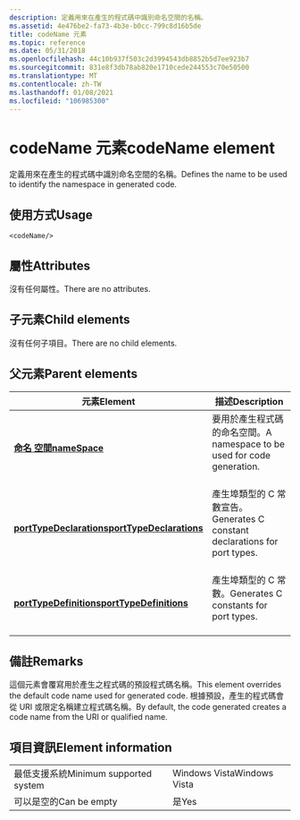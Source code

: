 ```yaml
---
description: 定義用來在產生的程式碼中識別命名空間的名稱。
ms.assetid: 4e476be2-fa73-4b3e-b0cc-799c8d16b5de
title: codeName 元素
ms.topic: reference
ms.date: 05/31/2018
ms.openlocfilehash: 44c10b937f503c2d3994543db8852b5d7ee923b7
ms.sourcegitcommit: 831e8f3db78ab820e1710cede244553c70e50500
ms.translationtype: MT
ms.contentlocale: zh-TW
ms.lasthandoff: 01/08/2021
ms.locfileid: "106985300"
---
```

# <a name="codename-element"></a><span data-ttu-id="f7145-103">codeName 元素</span><span class="sxs-lookup"><span data-stu-id="f7145-103">codeName element</span></span>

<span data-ttu-id="f7145-104">定義用來在產生的程式碼中識別命名空間的名稱。</span><span class="sxs-lookup"><span data-stu-id="f7145-104">Defines the name to be used to identify the namespace in generated code.</span></span>

## <a name="usage"></a><span data-ttu-id="f7145-105">使用方式</span><span class="sxs-lookup"><span data-stu-id="f7145-105">Usage</span></span>

``` syntax
<codeName/>
```

## <a name="attributes"></a><span data-ttu-id="f7145-106">屬性</span><span class="sxs-lookup"><span data-stu-id="f7145-106">Attributes</span></span>

<span data-ttu-id="f7145-107">沒有任何屬性。</span><span class="sxs-lookup"><span data-stu-id="f7145-107">There are no attributes.</span></span>

## <a name="child-elements"></a><span data-ttu-id="f7145-108">子元素</span><span class="sxs-lookup"><span data-stu-id="f7145-108">Child elements</span></span>

<span data-ttu-id="f7145-109">沒有任何子項目。</span><span class="sxs-lookup"><span data-stu-id="f7145-109">There are no child elements.</span></span>

## <a name="parent-elements"></a><span data-ttu-id="f7145-110">父元素</span><span class="sxs-lookup"><span data-stu-id="f7145-110">Parent elements</span></span>



| <span data-ttu-id="f7145-111">元素</span><span class="sxs-lookup"><span data-stu-id="f7145-111">Element</span></span>                                                         | <span data-ttu-id="f7145-112">描述</span><span class="sxs-lookup"><span data-stu-id="f7145-112">Description</span></span>                                                              |
|-----------------------------------------------------------------|--------------------------------------------------------------------------|
| [<span data-ttu-id="f7145-113">**命名 空間**</span><span class="sxs-lookup"><span data-stu-id="f7145-113">**nameSpace**</span></span>](namespace.md)<br/>                       | <span data-ttu-id="f7145-114">要用於產生程式碼的命名空間。</span><span class="sxs-lookup"><span data-stu-id="f7145-114">A namespace to be used for code generation.</span></span><br/> <br/>       |
| [<span data-ttu-id="f7145-115">**portTypeDeclarations**</span><span class="sxs-lookup"><span data-stu-id="f7145-115">**portTypeDeclarations**</span></span>](porttypedeclarations.md)<br/> | <span data-ttu-id="f7145-116">產生埠類型的 C 常數宣告。</span><span class="sxs-lookup"><span data-stu-id="f7145-116">Generates C constant declarations for port types.</span></span><br/> <br/> |
| [<span data-ttu-id="f7145-117">**portTypeDefinitions**</span><span class="sxs-lookup"><span data-stu-id="f7145-117">**portTypeDefinitions**</span></span>](porttypedefinitions.md)<br/>   | <span data-ttu-id="f7145-118">產生埠類型的 C 常數。</span><span class="sxs-lookup"><span data-stu-id="f7145-118">Generates C constants for port types.</span></span><br/> <br/>             |



## <a name="remarks"></a><span data-ttu-id="f7145-119">備註</span><span class="sxs-lookup"><span data-stu-id="f7145-119">Remarks</span></span>

<span data-ttu-id="f7145-120">這個元素會覆寫用於產生之程式碼的預設程式碼名稱。</span><span class="sxs-lookup"><span data-stu-id="f7145-120">This element overrides the default code name used for generated code.</span></span> <span data-ttu-id="f7145-121">根據預設，產生的程式碼會從 URI 或限定名稱建立程式碼名稱。</span><span class="sxs-lookup"><span data-stu-id="f7145-121">By default, the code generated creates a code name from the URI or qualified name.</span></span>

## <a name="element-information"></a><span data-ttu-id="f7145-122">項目資訊</span><span class="sxs-lookup"><span data-stu-id="f7145-122">Element information</span></span>



|                                     |               |
|-------------------------------------|---------------|
| <span data-ttu-id="f7145-123">最低支援系統</span><span class="sxs-lookup"><span data-stu-id="f7145-123">Minimum supported system</span></span><br/> | <span data-ttu-id="f7145-124">Windows Vista</span><span class="sxs-lookup"><span data-stu-id="f7145-124">Windows Vista</span></span> |
| <span data-ttu-id="f7145-125">可以是空的</span><span class="sxs-lookup"><span data-stu-id="f7145-125">Can be empty</span></span>                        | <span data-ttu-id="f7145-126">是</span><span class="sxs-lookup"><span data-stu-id="f7145-126">Yes</span></span>           |



 

 




